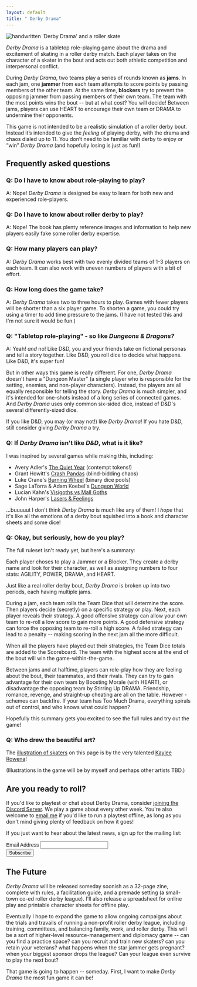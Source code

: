 ```yaml
---
layout: default
title: " Derby Drama"
---
```


<a id="about" />

<img srcset="/assets/images/derbydrama-320w.png 320w,
             /assets/images/derbydrama-480w.png 480w,
             /assets/images/derbydrama-800w.png 800w,
             /assets/images/derbydrama-1080w.png 1500w"
     sizes="(max-width: 1500px) 100vw
            1500px"
     src="assets/images/derbydrama-320w.png"
     alt="handwritten 'Derby Drama' and a roller skate">

<cite>Derby Drama</cite> is a tabletop role-playing
game about the drama and excitement of skating in a roller derby match. Each player
takes on the character of a skater in the bout and acts out
both athletic competition and interpersonal conflict.

During <cite>Derby Drama</cite>, two teams play a series of rounds
known as <strong>jams</strong>. In each jam, one <strong>jammer</strong>
from each team attempts to score points by passing members
of the other team. At the same time, <strong>blockers</strong>
try to prevent the opposing jammer from passing
members of their own team. The team with the most points wins
the bout -- but at what cost? You will decide! Between jams,
players can use HEART to encourage their own team or DRAMA to
undermine their opponents.

This game is not intended to be a realistic simulation of a
roller derby bout. Instead it’s intended to give the *feeling*
of playing derby, with the drama and chaos dialed up to 11.
You don’t need to be familiar with derby to enjoy or “win”
<cite>Derby Drama</cite> (and hopefully losing is just as fun!)

<a id="faq" />

Frequently asked questions
--------------------------

<h3>Q: Do I have to know about role-playing to play?</h3>

A: Nope! <cite>Derby Drama</cite> is designed be easy to learn for
both new and experienced role-players.

<h3>Q: Do I have to know about roller derby to play?</h3>

A: Nope! The book has plenty reference images and information
to help new players easily fake some roller derby expertise.

<h3>Q: How many players can play?</h3>

A: <cite>Derby Drama</cite> works best with two evenly divided teams of 1-3 players
on each team. It can also work with uneven numbers of players
with a bit of effort.

<h3>Q: How long does the game take?</h3>

A: <cite>Derby Drama</cite> takes two to three hours to play. Games with fewer players
will be shorter than a six player game. To shorten a game, you
could try using a timer to add time pressure to the jams. (I have not tested this and I'm
not sure it would be fun.)

<h3>Q: "Tabletop role-playing" - so like <cite>Dungeons & Dragons?</cite></h3>

A: Yeah! *and* no! Like D&D, you and your friends take on
 fictional personas and tell a story together. Like D&D, you
 roll dice to decide what happens. Like D&D, it's super fun!

 But in other ways this game is really different. For one, <cite>Derby Drama</cite>
 doesn't have a "Dungeon Master" (a single player who is responsible for the setting,
 enemies, and non-player characters). Instead, the players are
 all equally responsible for telling the story. <cite>Derby Drama</cite> is much simpler,
 and it's intended for one-shots instead of a long series of connected games. And
 <cite>Derby Drama</cite> uses only common six-sided dice, instead of D&D's several differently-sized
 dice.

 If you like D&D, you may (or may not!) like <cite>Derby Drama</cite>! If you hate D&D,
 still consider giving <cite>Derby Drama</cite> a try.

<h3>Q: If <cite>Derby Drama</cite> isn't like <cite>D&D</cite>, what is it like?</h3>

I was inspired by several games while making this, including:
  * Avery Adler's [The Quiet Year](https://buriedwithoutceremony.com/the-quiet-year) (contempt tokens!)
  * Grant Howitt's [Crash Pandas](https://gshowitt.itch.io/crash-pandas) (blind-bidding chaos)
  * Luke Crane's [Burning Wheel](https://www.burningwheel.com/) (binary dice pools)
  * Sage LaTorra & Adam Koebel's [Dungeon World](https://dungeon-world.com/)
  * Lucian Kahn's [Visigoths vs Mall Goths](https://www.kickstarter.com/projects/luciankahn/visigoths-vs-mall-goths)
  * John Harper's [Lasers & Feelings](http://www.onesevendesign.com/laserfeelings/)

...buuuuut I don't think <cite>Derby Drama</cite> is much like any of them! I <em>hope</em>
that it's like all the emotions of a derby bout squished into a book and character sheets
and some dice!

<h3>Q: Okay, but seriously, how do you play?</h3>

The full ruleset isn't ready yet, but here's a summary:

Each player choses to play a Jammer or a Blocker. They create a derby name
and look for their character, as well as assigning numbers to four
stats: AGILITY, POWER, DRAMA, and HEART.

Just like a real roller derby bout, <cite>Derby Drama</cite> is broken up
into two periods, each having multiple jams.

During a jam, each team rolls the Team Dice that will determine
the score. Then players decide (secretly) on a specific strategy or
play.  Next, each player reveals
their strategy. A good offensive strategy can allow your own team to
re-roll a low score to gain more points. A
good defensive strategy can force the opposing team to re-roll a high
score. A failed strategy can lead to a penalty -- making scoring in the
next jam all the more difficult.

When all the players have played out their strategies, the Team Dice
totals are added to the Scoreboard. The team with the highest score
at the end of the bout will win the game-within-the-game.

Between jams and at halftime, players can role-play how they are
feeling about the bout, their teammates, and their rivals. They can try
to gain advantage for their own team by Boosting Morale (with HEART), or
disadvantage the opposing team by Stirring Up DRAMA. Friendship,
romance, revenge, and straight-up cheating are all on the table. However -
schemes can backfire. If your team has Too Much Drama, everything
spirals out of control, and who knows what could happen?

Hopefully this summary gets you excited to see the full rules and
try out the game!

<a id="learn" />

<h3>Q: Who drew the beautiful art?</h3>

The [illustration of skaters](/assets/images/skaters-kaylee-1080w.png) on this page is by the very talented [Kaylee Rowena](https://www.kayleerowena.com/)!

(Illustrations in the game will be by myself and perhaps other artists TBD.)

Are you ready to roll?
----------------------

If you'd like to playtest or chat about Derby Drama, consider [joining the
Discord Server](https://discord.gg/aMRn37u).  We play a game about every other
week. You're also welcome to [email me](mailto:libby@libbyhoracek.com) if you'd like
to run a playtest offline, as long as you don't mind giving plenty of feedback
on how it goes!

If you just want to hear about the latest news, sign up for the mailing list:

<!-- Begin Mailchimp Signup Form -->
<link href="//cdn-images.mailchimp.com/embedcode/classic-10_7.css" rel="stylesheet" type="text/css">
<style type="text/css">
	#mc_embed_signup{clear:left; font:14px Helvetica,Arial,sans-serif; }
	/* Add your own Mailchimp form style overrides in your site stylesheet or in this style block.
	   We recommend moving this block and the preceding CSS link to the HEAD of your HTML file. */
</style>
<div id="mc_embed_signup">
<form action="https://daydrea.us20.list-manage.com/subscribe/post?u=da582c814d877501883cbcb0f&amp;id=4cf596cc24" method="post" id="mc-embedded-subscribe-form" name="mc-embedded-subscribe-form" class="validate" target="_blank" novalidate>
    <div id="mc_embed_signup_scroll">

<div class="mc-field-group">
	<label for="mce-EMAIL">Email Address </label>
	<input type="email" value="" name="EMAIL" class="required email" id="mce-EMAIL">
</div>
	<div id="mce-responses" class="clear">
		<div class="response" id="mce-error-response" style="display:none"></div>
		<div class="response" id="mce-success-response" style="display:none"></div>
	</div>    <!-- real people should not fill this in and expect good things - do not remove this or risk form bot signups-->
    <div style="position: absolute; left: -5000px;" aria-hidden="true"><input type="text" name="b_da582c814d877501883cbcb0f_4cf596cc24" tabindex="-1" value=""></div>
    <div class="clear"><input type="submit" value="Subscribe" name="subscribe" id="mc-embedded-subscribe" class="button"></div>
    </div>
</form>
</div>
<script type='text/javascript' src='//s3.amazonaws.com/downloads.mailchimp.com/js/mc-validate.js'></script><script type='text/javascript'>(function($) {window.fnames = new Array(); window.ftypes = new Array();fnames[0]='EMAIL';ftypes[0]='email';fnames[1]='FNAME';ftypes[1]='text';fnames[2]='LNAME';ftypes[2]='text';fnames[3]='ADDRESS';ftypes[3]='address';fnames[4]='PHONE';ftypes[4]='phone';fnames[5]='BIRTHDAY';ftypes[5]='birthday';}(jQuery));var $mcj = jQuery.noConflict(true);</script>
<!--End mc_embed_signup-->

<a id="future" />

The Future
----------------------
<cite>Derby Drama</cite> will be released someday soonish
as a 32-page zine, complete with rules, a facilitation guide, and a
premade setting (a small-town co-ed roller derby league). I'll
also release a spreadsheet for online play and printable character
sheets for offline play.

Eventually I hope to expand the game to allow ongoing campaigns about
the trials and travails of running a non-profit roller derby league,
including training, committees, and balancing family, work, and roller derby.
This will be a sort of higher-level resource-management and
diplomacy game -- can you find a practice space? can you recruit and
train new skaters? can you retain your veterans? what happens when
the star jammer gets pregnant? when your biggest sponsor drops the
league? Can your league even survive to play the next bout?

That game is going to happen -- someday. First, I want to make
<cite>Derby Drama</cite> the most fun game it can be!